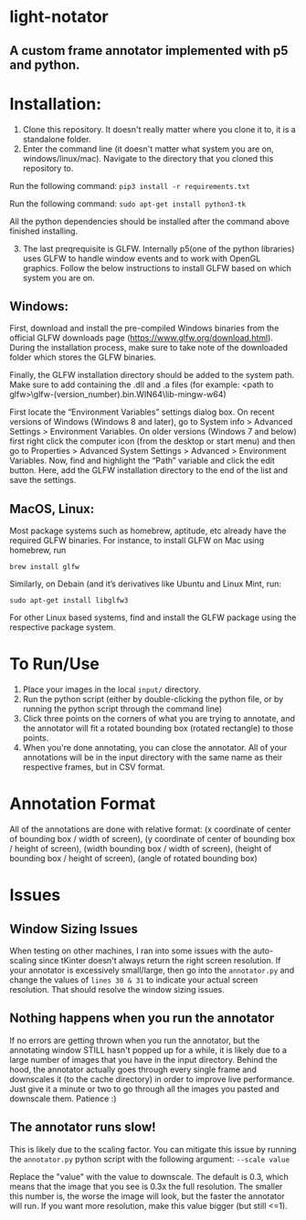 # light-notator
A custom frame annotator implemented with p5 and python.
--------------------------------------------------------

# Installation:
1) Clone this repository. It doesn't really matter where you clone it to, it is a standalone folder.
2) Enter the command line (it doesn't matter what system you are on, windows/linux/mac). Navigate to the directory that you cloned this repository to. 

Run the following command:
`pip3 install -r requirements.txt`

Run the following command:
`sudo apt-get install python3-tk`

All the python dependencies should be installed after the command above finished installing. 

3) The last preqrequisite is GLFW. Internally p5(one of the python libraries) uses GLFW to handle window events and to work with OpenGL graphics. Follow the below instructions to install GLFW based on which system you are on.

Windows: 
--------
First, download and install the pre-compiled Windows binaries from the official GLFW downloads page (https://www.glfw.org/download.html). During the installation process, make sure to take note of the downloaded folder which stores the GLFW binaries.

Finally, the GLFW installation directory should be added to the system path. Make sure to add containing the .dll and .a files (for example: \<path to glfw>\glfw-(version_number).bin.WIN64\lib-mingw-w64)

First locate the “Environment Variables” settings dialog box. On recent versions of Windows (Windows 8 and later), go to System info > Advanced Settings > Environment Variables. On older versions (Windows 7 and below) first right click the computer icon (from the desktop or start menu) and then go to Properties > Advanced System Settings > Advanced > Environment Variables. Now, find and highlight the “Path” variable and click the edit button. Here, add the GLFW installation directory to the end of the list and save the settings.

MacOS, Linux:
-------------
Most package systems such as homebrew, aptitude, etc already have the required GLFW binaries. For instance, to install GLFW on Mac using homebrew, run

`brew install glfw`

Similarly, on Debain (and it’s derivatives like Ubuntu and Linux Mint, run: 

`sudo apt-get install libglfw3`

For other Linux based systems, find and install the GLFW package using the respective package system.

# To Run/Use
1) Place your images in the local `input/` directory.
2) Run the python script (either by double-clicking the python file, or by running the python script through the command line)
3) Click three points on the corners of what you are trying to annotate, and the annotator will fit a rotated bounding box (rotated rectangle) to those points.
4) When you're done annotating, you can close the annotator. All of your annotations will be in the input directory with the same name as their respective frames, but in CSV format. 

# Annotation Format
All of the annotations are done with relative format:
(x coordinate of center of bounding box / width of screen), (y coordinate of center of bounding box / height of screen), (width bounding box / width of screen), (height of bounding box / height of screen), (angle of rotated bounding box)

# Issues
Window Sizing Issues
--------------------
When testing on other machines, I ran into some issues with the auto-scaling since tKinter doesn't always return the right screen resolution. If your annotator is excessively small/large, then go into the `annotator.py` and change the values of `lines 30 & 31` to indicate your actual screen resolution. That should resolve the window sizing issues. 

Nothing happens when you run the annotator
------------------------------------------
If no errors are getting thrown when you run the annotator, but the annotating window STILL hasn't popped up for a while, it is likely due to a large number of images that you have in the input directory. Behind the hood, the annotator actually goes through every single frame and downscales it (to the cache directory) in order to improve live performance. Just give it a minute or two to go through all the images you pasted and downscale them. Patience :)

The annotator runs slow!
------------------------
This is likely due to the scaling factor. You can mitigate this issue by running the `annotator.py` python script with the following argument: `--scale value`

Replace the "value" with the value to downscale. The default is 0.3, which means that the image that you see is 0.3x the full resolution. The smaller this number is, the worse the image will look, but the faster the annotator will run. If you want more resolution, make this value bigger (but still <=1).
